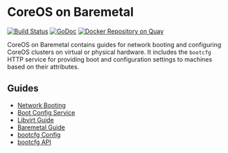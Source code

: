 
# CoreOS on Baremetal

[![Build Status](https://travis-ci.org/coreos/coreos-baremetal.svg?branch=master)](https://travis-ci.org/coreos/coreos-baremetal) [![GoDoc](http://godoc.org/github.com/coreos/coreos-baremetal?status.png)](http://godoc.org/github.com/coreos/coreos-baremetal) [![Docker Repository on Quay](https://quay.io/repository/coreos/bootcfg/status "Docker Repository on Quay")](https://quay.io/repository/coreos/bootcfg)

CoreOS on Baremetal contains guides for network booting and configuring CoreOS clusters on virtual or physical hardware. It includes the `bootcfg` HTTP service for providing boot and configuration settings to machines based on their attributes.

## Guides

* [Network Booting](Documentation/network-booting.md)
* [Boot Config Service](Documentation/bootcfg.md)
* [Libvirt Guide](Documentation/virtual-hardware.md)
* [Baremetal Guide](Documentation/physical-hardware.md)
* [bootcfg Config](Documentation/config.md)
* [bootcfg API](Documentation/api.md)
